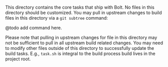 This directory contains the core tasks that ship with Bolt. No files in this
directory should be customized. You may pull in upstream changes to build files
in this directory via a `git subtree` command:

@todo add command here.

Please note that pulling in upstream changes for file in this directory may not
be sufficient to pull in all upstream build related changes. You may need to
modify other files outside of this directory to successfully update the build
tasks. E.g., `task.sh` is integral to the build process build lives in the 
project root.
